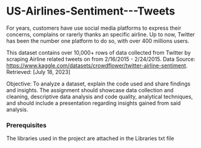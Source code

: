 # US-Airlines-Sentiment---Tweets

For years, customers have use social media platforms to express their concerns, complains or rarerly thanks an specific airline. 
Up to now, Twitter has been the number one platform to do so, with over 400 millions users. 
  
This dataset contains over 10,000+ rows of data collected from Twitter by scraping Airline related tweets on from 2/16/2015 - 2/24/2015. 
Data Source: https://www.kaggle.com/datasets/crowdflower/twitter-airline-sentiment. Retrieved: [July 18, 2023]

Objective:
To analyze a dataset, explain the code used and share findings and insights. The assignment should showcase data collection and cleaning, 
descriptive data analysis and code quality, analytical techniques, and should include a presentation regarding insights gained from said analysis.  

### Prerequisites

The libraries used in the project are attached in the Libraries txt file

